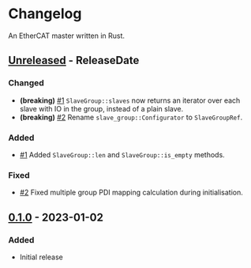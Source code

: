 # Changelog

An EtherCAT master written in Rust.

<!-- next-header -->

## [Unreleased] - ReleaseDate

### Changed

- **(breaking)** [#1] `SlaveGroup::slaves` now returns an iterator over each slave with IO in the
  group, instead of a plain slave.
- **(breaking)** [#2] Rename `slave_group::Configurator` to `SlaveGroupRef`.

### Added

- [#1] Added `SlaveGroup::len` and `SlaveGroup::is_empty` methods.

### Fixed

- [#2] Fixed multiple group PDI mapping calculation during initialisation.

## [0.1.0] - 2023-01-02

### Added

- Initial release

<!-- next-url -->

[#1]: https://github.com/ethercrab-rs/ethercrab/pull/1
[#2]: https://github.com/ethercrab-rs/ethercrab/pull/2
[unreleased]: https://github.com/ethercrab-rs/ethercrab/compare/v0.1.0...HEAD
[0.1.0]: https://github.com/ethercrab-rs/ethercrab/compare/fb37346...v0.1.0
